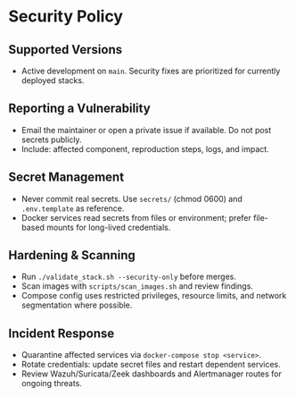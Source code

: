 # Security Policy

## Supported Versions
- Active development on `main`. Security fixes are prioritized for currently deployed stacks.

## Reporting a Vulnerability
- Email the maintainer or open a private issue if available. Do not post secrets publicly.
- Include: affected component, reproduction steps, logs, and impact.

## Secret Management
- Never commit real secrets. Use `secrets/` (chmod 0600) and `.env.template` as reference.
- Docker services read secrets from files or environment; prefer file-based mounts for long-lived credentials.

## Hardening & Scanning
- Run `./validate_stack.sh --security-only` before merges.
- Scan images with `scripts/scan_images.sh` and review findings.
- Compose config uses restricted privileges, resource limits, and network segmentation where possible.

## Incident Response
- Quarantine affected services via `docker-compose stop <service>`.
- Rotate credentials: update secret files and restart dependent services.
- Review Wazuh/Suricata/Zeek dashboards and Alertmanager routes for ongoing threats.

